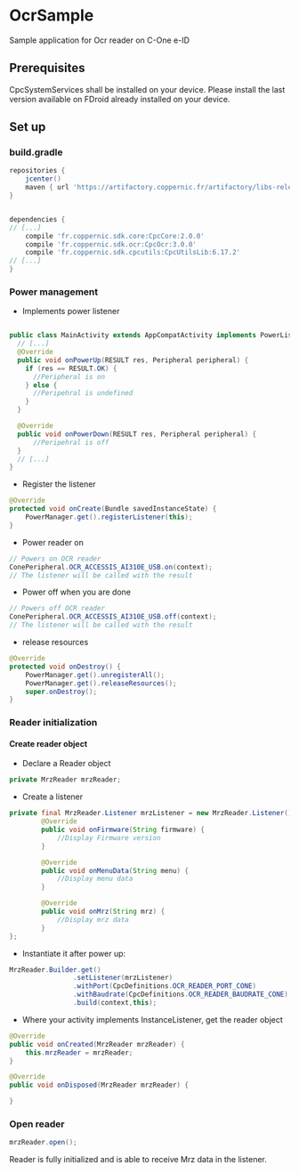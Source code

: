 # OcrSample
Sample application for Ocr reader on C-One e-ID

## Prerequisites

CpcSystemServices shall be installed on your device.
Please install the last version available on FDroid already installed
 on your device.
 
 ## Set up

### build.gradle

```groovy
repositories {
    jcenter()
    maven { url 'https://artifactory.coppernic.fr/artifactory/libs-release' }
}


dependencies {
// [...]
    compile 'fr.coppernic.sdk.core:CpcCore:2.0.0'
    compile 'fr.coppernic.sdk.ocr:CpcOcr:3.0.0'
    compile 'fr.coppernic.sdk.cpcutils:CpcUtilsLib:6.17.2'
// [...]
}

```

### Power management

 * Implements power listener

```java

public class MainActivity extends AppCompatActivity implements PowerListener, InstanceListener<MrzReader> {
  // [...]
  @Override
  public void onPowerUp(RESULT res, Peripheral peripheral) {
    if (res == RESULT.OK) {
      //Peripheral is on
    } else {
      //Peripehral is undefined
    }
  }

  @Override
  public void onPowerDown(RESULT res, Peripheral peripheral) {
      //Peripehral is off
  }
  // [...]
}

```

 * Register the listener

```java
@Override
protected void onCreate(Bundle savedInstanceState) {
    PowerManager.get().registerListener(this);
}
```

 * Power reader on

```java
// Powers on OCR reader
ConePeripheral.OCR_ACCESSIS_AI310E_USB.on(context);
// The listener will be called with the result
```

 * Power off when you are done

```java
// Powers off OCR reader
ConePeripheral.OCR_ACCESSIS_AI310E_USB.off(context);
// The listener will be called with the result
```

 * release resources

```java
@Override
protected void onDestroy() {
    PowerManager.get().unregisterAll();
    PowerManager.get().releaseResources();
    super.onDestroy();
}
```

### Reader initialization

#### Create reader object
 * Declare a Reader object

```java
private MrzReader mrzReader;
```
 * Create a listener 
 
```java
private final MrzReader.Listener mrzListener = new MrzReader.Listener() {
        @Override
        public void onFirmware(String firmware) {
            //Display Firmware version
        }

        @Override
        public void onMenuData(String menu) {
            //Display menu data
        }

        @Override
        public void onMrz(String mrz) {
            //Display mrz data
        }
};
```
 * Instantiate it after power up:

```java
MrzReader.Builder.get()
                .setListener(mrzListener)
                .withPort(CpcDefinitions.OCR_READER_PORT_CONE)
                .withBaudrate(CpcDefinitions.OCR_READER_BAUDRATE_CONE)
                .build(context,this);
```

 * Where your activity implements InstanceListener<MrzReader>, get the reader object

```java
@Override
public void onCreated(MrzReader mrzReader) {
    this.mrzReader = mrzReader;    
}

@Override
public void onDisposed(MrzReader mrzReader) {

}
```

### Open reader
```java
mrzReader.open();
```

Reader is fully initialized and is able to receive Mrz data in the listener.
